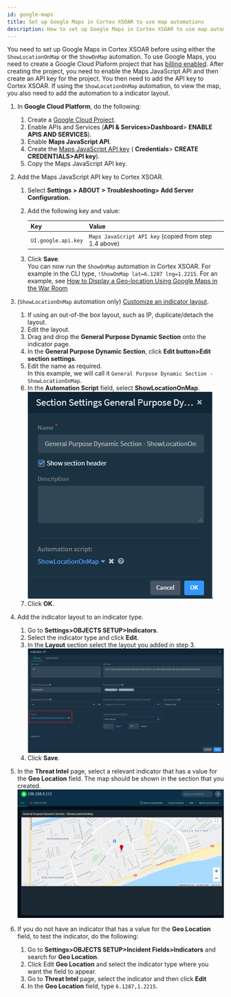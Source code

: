 ```yaml
---
id: google-maps
title: Set up Google Maps in Cortex XSOAR to use map automations
description: How to set up Google Maps in Cortex XSOAR to use map automations.
---
```


You need to set up Google Maps in Cortex XSOAR before using either the `ShowLocationOnMap` or the `ShowOnMap` automation. To use Google Maps, you need to create a Google Cloud Plaform project that has [billing enabled](https://developers.google.com/maps/documentation/javascript/cloud-setup#billing). After creating the project, you need to enable the Maps JavaScript API and then create an API key for the project. You then need to add the API key to Cortex XSOAR. If using the `ShowLocationOnMap` automation, to view the map, you also need to add the automation to a indicator layout.  


1. In **Google Cloud Platform**, do the following:
   1. Create a [Google Cloud Project](https://developers.google.com/maps/documentation/javascript/cloud-setup).
   2. Enable APIs and Services (**API & Services>Dashboard**> **ENABLE APIS AND SERVICES**).
   3. Enable **Maps JavaScript API**.
   4. Create the [Maps JavaScript API key](https://developers.google.com/maps/documentation/javascript/get-api-key#creating-api-keys) ( **Credentials**> **CREATE CREDENTIALS>API key**).
   6. Copy the Maps JavaScript API key.
2. Add the Maps JavaScript API key to Cortex XSOAR.
   1. Select **Settings > ABOUT > Troubleshooting> Add Server Configuration.**
   2. Add the following key and value: 

      | Key | Value |  
      | ----|----- | 
      | `UI.google.api.key`| `Maps JavaScript API key` (copied from step 1.4 above)|
    1. Click **Save**.
        <br/> You can now run the `ShowOnMap` automation in Cortex XSOAR. For example in the CLI type, `!ShowOnMap lat=6.1287 lng=1.2215`. For an example, see [How to Display a Geo-location Using Google Maps in the War Room](https://knowledgebase.paloaltonetworks.com/KCSArticleDetail?id=kA14u000000oMOUCA2&lang=en_US%E2%80%A9)
3. (`ShowLocationOnMap` automation only) [Customize an  indicator layout](https://docs.paloaltonetworks.com/cortex/cortex-xsoar/6-5/cortex-xsoar-admin/manage-indicators/understand-indicators/customize-indicator-view-layouts/customize-an-indicator-type-layout.html).
   1. If using an out-of-the box layout, such as IP, duplicate/detach the layout.
   2. Edit the layout.
   3. Drag and drop the **General Purpose Dynamic Section** onto the indicator page.
   4. In the **General Purpose Dynamic Section**, click **Edit button>Edit section settings**.
   5. Edit the name as required. <br/> In this example, we will call it `General Purpose Dynamic Section - ShowLocationOnMap`.
   6. In the **Automation Script** field, select **ShowLocationOnMap**.
     ![ShowLocatioOnMap](../../../docs/doc_imgs/reference/google-maps-gen-purpose.png "Gen Purpose").
   7. Click **OK**.

4. Add the indicator layout to an indicator type.
   1. Go to **Settings>OBJECTS SETUP>Indicators**.
   2. Select the indicator type and click **Edit**.
   3. In the **Layout** section select the layout you added in step 3.
    ![google-maps-indicator-type](../../../docs/doc_imgs/reference/google-maps-indicator-type.png "Indicator Type")
   4. Click **Save**.

5. In the **Threat Intel** page, select a relevant indicator that has a value for the **Geo Location** field. The map should be shown in the section that you created.
     ![googlemaps](../../../docs/doc_imgs/reference/google-maps-map.png "Maps")
6. If you do not have an indicator that has a value for the **Geo Location** field, to test the indicator, do the following:
   1.  Go to **Settings>OBJECTS SETUP>Incident Fields>Indicators** and search for **Geo Location**. 
   2.  Click Edit **Geo Location** and select the indicator type where you want the field to appear.
   3.  Go to **Threat Intel** page, select the indicator and then click **Edit** 
   4.  In the **Geo Location** field, type `6.1287,1.2215`.

